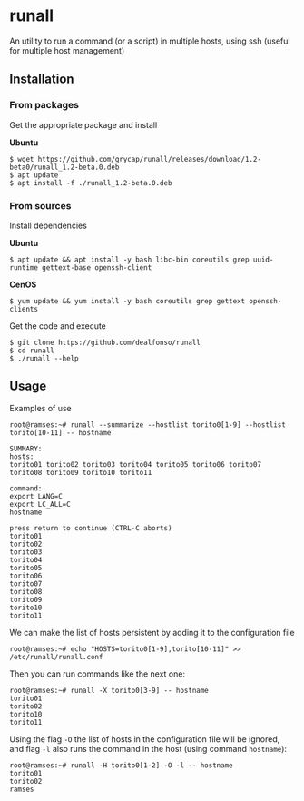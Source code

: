 # runall
An utility to run a command (or a script) in multiple hosts, using ssh (useful for multiple host management)

## Installation

### From packages

Get the appropriate package and install

**Ubuntu**

```
$ wget https://github.com/grycap/runall/releases/download/1.2-beta0/runall_1.2-beta.0.deb
$ apt update
$ apt install -f ./runall_1.2-beta.0.deb
```

### From sources

Install dependencies

**Ubuntu**

```
$ apt update && apt install -y bash libc-bin coreutils grep uuid-runtime gettext-base openssh-client
```

**CenOS**
```
$ yum update && yum install -y bash coreutils grep gettext openssh-clients
```

Get the code and execute

```
$ git clone https://github.com/dealfonso/runall
$ cd runall
$ ./runall --help
```

## Usage

Examples of use

```
root@ramses:~# runall --summarize --hostlist torito0[1-9] --hostlist torito[10-11] -- hostname

SUMMARY:
hosts:
torito01 torito02 torito03 torito04 torito05 torito06 torito07 torito08 torito09 torito10 torito11

command:
export LANG=C
export LC_ALL=C
hostname

press return to continue (CTRL-C aborts) 
torito01
torito02
torito03
torito04
torito05
torito06
torito07
torito08
torito09
torito10
torito11
```

We can make the list of hosts persistent by adding it to the configuration file
```
root@ramses:~# echo "HOSTS=torito0[1-9],torito[10-11]" >> /etc/runall/runall.conf
```

Then you can run commands like the next one:

```
root@ramses:~# runall -X torito0[3-9] -- hostname
torito01
torito02
torito10
torito11
```

Using the flag `-O` the list of hosts in the configuration file will be ignored, and flag `-l` also runs the command in the host (using command `hostname`):

```
root@ramses:~# runall -H torito0[1-2] -O -l -- hostname
torito01
torito02
ramses
```